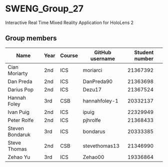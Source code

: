 # SWENG_Group_27
Interactive Real Time Mixed Reality Application for HoloLens 2 

## Group members
| Name            | Year | Course | GitHub username | Student number |
|-----------------|------|--------|-----------------|----------------|
| Cian Moriarty   | 2nd  | ICS    | moriarci        | 21367392       |
| Dan Preda       | 2nd  | ICS    | DanPreda90      | 21363698       |
| Darius Pop      | 2nd  | ICS    | Dezu17          | 21367524       |
| Hannah Foley    | 3rd  | CSB    | hannahfoley-1   | 20332137       |
| Ivan Puig       | 2nd  | ICS    | ipuig           | 22329949       |
| Peter Rolfe     | 2nd  | ICS    | pjhrolfe        | 21368433       |
| Steven Bondaruk | 3rd  | ICS    | bondarus        | 20333385       |
| Steve Thomas    | 2nd  | CSB    | stevethomas13   | 21346990       |
| Zehao Yu        | 3rd  | ICS    | Zehao00         | 19336864       |